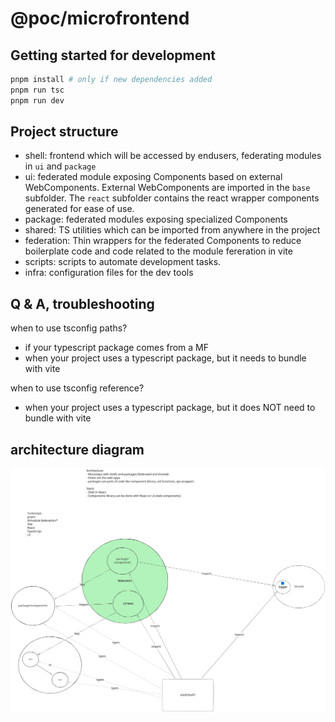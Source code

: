 # @poc/microfrontend

## Getting started for development

```sh
pnpm install # only if new dependencies added
pnpm run tsc
pnpm run dev
```

## Project structure

- shell: frontend which will be accessed by endusers, federating modules in `ui` and `package`
- ui: federated module exposing Components based on external WebComponents. External WebComponents are imported in the `base` subfolder. The `react` subfolder contains the react wrapper components generated for ease of use.
- package: federated modules exposing specialized Components
- shared: TS utilities which can be imported from anywhere in the project
- federation: Thin wrappers for the federated Components to reduce boilerplate code and code related to the module fereration in vite
- scripts: scripts to automate development tasks.
- infra: configuration files for the dev tools


## Q & A, troubleshooting

when to use tsconfig paths?

- if your typescript package comes from a MF
- when your project uses a typescript package, but it needs to bundle with vite

when to use tsconfig reference?

- when your project uses a typescript package, but it does NOT need to bundle with vite

## architecture diagram

![arch](./arch.svg)
